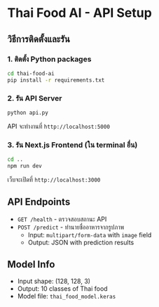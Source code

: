 # Thai Food AI - API Setup

## วิธีการติดตั้งและรัน

### 1. ติดตั้ง Python packages
```bash
cd thai-food-ai
pip install -r requirements.txt
```

### 2. รัน API Server
```bash
python api.py
```

API จะทำงานที่ `http://localhost:5000`

### 3. รัน Next.js Frontend (ใน terminal อื่น)
```bash
cd ..
npm run dev
```

เว็บจะเปิดที่ `http://localhost:3000`

## API Endpoints

- `GET /health` - ตรวจสอบสถานะ API
- `POST /predict` - ทำนายชื่ออาหารจากรูปภาพ
  - Input: `multipart/form-data` with `image` field
  - Output: JSON with prediction results

## Model Info

- Input shape: (128, 128, 3)
- Output: 10 classes of Thai food
- Model file: `thai_food_model.keras`
